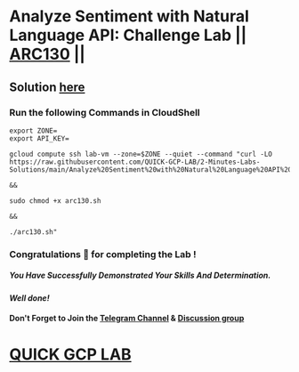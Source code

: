 # Analyze Sentiment with Natural Language API: Challenge Lab || [ARC130](https://www.cloudskillsboost.google/focuses/66586?parent=catalog) ||

## Solution [here]()

### Run the following Commands in CloudShell

```
export ZONE=
export API_KEY=
```
```
gcloud compute ssh lab-vm --zone=$ZONE --quiet --command "curl -LO https://raw.githubusercontent.com/QUICK-GCP-LAB/2-Minutes-Labs-Solutions/main/Analyze%20Sentiment%20with%20Natural%20Language%20API%20Challenge%20Lab/arc130.sh

&& 

sudo chmod +x arc130.sh

&& 

./arc130.sh"
```

### Congratulations 🎉 for completing the Lab !

##### *You Have Successfully Demonstrated Your Skills And Determination.*

#### *Well done!*

#### Don't Forget to Join the [Telegram Channel](https://t.me/QuickGcpLab) & [Discussion group](https://t.me/QuickGcpLabChats)

# [QUICK GCP LAB](https://www.youtube.com/@quickgcplab)
